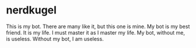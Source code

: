 # nerdkugel
This is my bot. There are many like it, but this one is mine. My bot is my best friend. It is my life. I must master it as I master my life. My bot, without me, is useless. Without my bot, I am useless.
